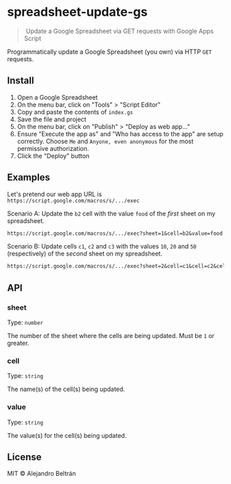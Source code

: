 # spreadsheet-update-gs

>️ Update a Google Spreadsheet via GET requests with Google Apps Script

Programmatically update a Google Spreadsheet (you own) via HTTP `GET` requests.

## Install

1. Open a Google Spreadsheet
2. On the menu bar, click on "Tools" > "Script Editor"
3. Copy and paste the contents of `index.gs`
4. Save the file and project
5. On the menu bar, click on "Publish" > "Deploy as web app..."
6. Ensure "Execute the app as" and "Who has access to the app" are setup correctly. Choose `Me` and `Anyone, even anonymous` for the most permissive authorization.
7. Click the "Deploy" button

## Examples

Let's pretend our web app URL is `https://script.google.com/macros/s/.../exec`

Scenario A: Update the `b2` cell with the value `food` of the _first_ sheet on my spreadsheet.

```txt
https://script.google.com/macros/s/.../exec?sheet=1&cell=b2&value=food
```

Scenario B: Update cells `c1`, `c2` and `c3` with the values `10`, `20` and `50` (respectively) of the _second_ sheet on my spreadsheet.

```txt
https://script.google.com/macros/s/.../exec?sheet=2&cell=c1&cell=c2&cell=c3&value=10&value=20&value=50
```

## API

### sheet

Type: `number`

The number of the sheet where the cells are being updated. Must be `1` or greater.

### cell

Type: `string`

The name(s) of the cell(s) being updated.

### value

Type: `string`

The value(s) for the cell(s) being updated.

## License

MIT © Alejandro Beltrán
